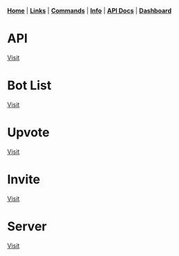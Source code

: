 [**Home**](index.md) | [**Links**](links.md) | [**Commands**](commands.md) | [**Info**](info.md) | [**API Docs**](https://app.cytrus.ga/api) | [**Dashboard**](https://app.cytrus.ga)

  
  
  
# API
[Visit](https://api.cytrus.ga/api/)
​
# Bot List
[Visit](https://discordbotlist.com/bots/526593597118873620/)
​
# Upvote
[Visit](https://discordbotlist.com/bots/526593597118873620/upvote)
​
# Invite
[Visit](https://discordapp.com/oauth2/authorize?client_id=526593597118873620&scope=bot&permissions=8)
​
# Server
[Visit](https://discord.gg/VfTE9GH)
